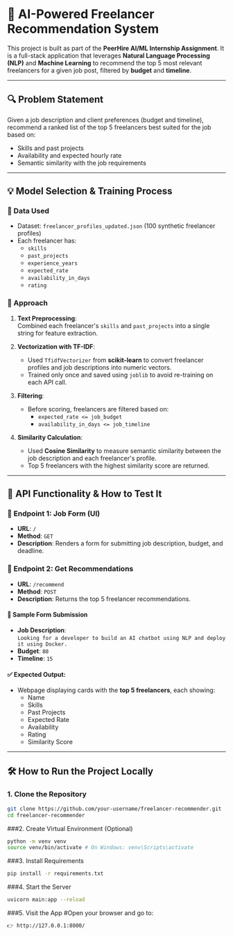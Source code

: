 # 🤖 AI-Powered Freelancer Recommendation System

This project is built as part of the **PeerHire AI/ML Internship Assignment**. It is a full-stack application that leverages **Natural Language Processing (NLP)** and **Machine Learning** to recommend the top 5 most relevant freelancers for a given job post, filtered by **budget** and **timeline**.

---

## 🔍 Problem Statement

Given a job description and client preferences (budget and timeline), recommend a ranked list of the top 5 freelancers best suited for the job based on:

- Skills and past projects
- Availability and expected hourly rate
- Semantic similarity with the job requirements

---

## 💡 Model Selection & Training Process

### 🔧 Data Used

- Dataset: `freelancer_profiles_updated.json` (100 synthetic freelancer profiles)
- Each freelancer has:
  - `skills`
  - `past_projects`
  - `experience_years`
  - `expected_rate`
  - `availability_in_days`
  - `rating`

### 🧠 Approach

1. **Text Preprocessing**:  
   Combined each freelancer's `skills` and `past_projects` into a single string for feature extraction.

2. **Vectorization with TF-IDF**:
   - Used `TfidfVectorizer` from **scikit-learn** to convert freelancer profiles and job descriptions into numeric vectors.
   - Trained only once and saved using `joblib` to avoid re-training on each API call.

3. **Filtering**:
   - Before scoring, freelancers are filtered based on:
     - `expected_rate <= job_budget`
     - `availability_in_days <= job_timeline`

4. **Similarity Calculation**:
   - Used **Cosine Similarity** to measure semantic similarity between the job description and each freelancer's profile.
   - Top 5 freelancers with the highest similarity score are returned.

---

## 🧪 API Functionality & How to Test It

### 🚀 Endpoint 1: Job Form (UI)

- **URL**: `/`
- **Method**: `GET`
- **Description**: Renders a form for submitting job description, budget, and deadline.

### 🚀 Endpoint 2: Get Recommendations

- **URL**: `/recommend`
- **Method**: `POST`
- **Description**: Returns the top 5 freelancer recommendations.

#### 📝 Sample Form Submission

- **Job Description**:  
  `Looking for a developer to build an AI chatbot using NLP and deploy it using Docker.`  
- **Budget**: `80`
- **Timeline**: `15`

#### ✅ Expected Output:

- Webpage displaying cards with the **top 5 freelancers**, each showing:
  - Name
  - Skills
  - Past Projects
  - Expected Rate
  - Availability
  - Rating
  - Similarity Score

---

## 🛠️ How to Run the Project Locally

### 1. Clone the Repository

```bash
git clone https://github.com/your-username/freelancer-recommender.git
cd freelancer-recommender
```
###2. Create Virtual Environment (Optional)
```bash
python -m venv venv
source venv/bin/activate # On Windows: venv\Scripts\activate
```

###3. Install Requirements
```bash
pip install -r requirements.txt
```
###4. Start the Server
```bash
uvicorn main:app --reload
```
###5. Visit the App
#Open your browser and go to:
```bash
👉 http://127.0.0.1:8000/
```
